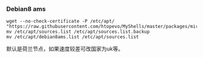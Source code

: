 ### Debian8 ams
```
wget --no-check-certificate -P /etc/apt/ "https://raw.githubusercontent.com/htopevo/MyShells/master/packages/mirrors/debian8ams.list"
mv /etc/apt/sources.list /etc/apt/sources.list.backup
mv /etc/apt/debian8ams.list /etc/apt/sources.list
```
默认是荷兰节点，如果速度较差可改国家为uk等。